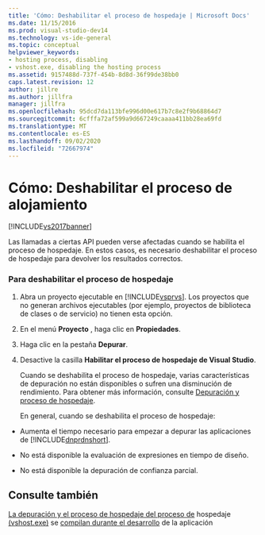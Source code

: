 ```yaml
---
title: 'Cómo: Deshabilitar el proceso de hospedaje | Microsoft Docs'
ms.date: 11/15/2016
ms.prod: visual-studio-dev14
ms.technology: vs-ide-general
ms.topic: conceptual
helpviewer_keywords:
- hosting process, disabling
- vshost.exe, disabling the hosting process
ms.assetid: 9157488d-737f-454b-8d8d-36f99de38bb0
caps.latest.revision: 12
author: jillre
ms.author: jillfra
manager: jillfra
ms.openlocfilehash: 95dcd7da113bfe996d00e617b7c8e2f9b68864d7
ms.sourcegitcommit: 6cfffa72af599a9d667249caaaa411bb28ea69fd
ms.translationtype: MT
ms.contentlocale: es-ES
ms.lasthandoff: 09/02/2020
ms.locfileid: "72667974"
---
```

# <a name="how-to-disable-the-hosting-process"></a>Cómo: Deshabilitar el proceso de alojamiento
[!INCLUDE[vs2017banner](../includes/vs2017banner.md)]

Las llamadas a ciertas API pueden verse afectadas cuando se habilita el proceso de hospedaje. En estos casos, es necesario deshabilitar el proceso de hospedaje para devolver los resultados correctos.

### <a name="to-disable-the-hosting-process"></a>Para deshabilitar el proceso de hospedaje

1. Abra un proyecto ejecutable en [!INCLUDE[vsprvs](../includes/vsprvs-md.md)]. Los proyectos que no generan archivos ejecutables (por ejemplo, proyectos de biblioteca de clases o de servicio) no tienen esta opción.

2. En el menú **Proyecto** , haga clic en **Propiedades**.

3. Haga clic en la pestaña **Depurar**.

4. Desactive la casilla **Habilitar el proceso de hospedaje de Visual Studio**.

   Cuando se deshabilita el proceso de hospedaje, varias características de depuración no están disponibles o sufren una disminución de rendimiento. Para obtener más información, consulte [Depuración y proceso de hospedaje](../debugger/debugging-and-the-hosting-process.md).

   En general, cuando se deshabilita el proceso de hospedaje:

- Aumenta el tiempo necesario para empezar a depurar las aplicaciones de [!INCLUDE[dnprdnshort](../includes/dnprdnshort-md.md)].

- No está disponible la evaluación de expresiones en tiempo de diseño.

- No está disponible la depuración de confianza parcial.

## <a name="see-also"></a>Consulte también
 [La depuración y el proceso de hospedaje del proceso de](../debugger/debugging-and-the-hosting-process.md) hospedaje [(vshost.exe)](../ide/hosting-process-vshost-exe.md) se [compilan durante el desarrollo](https://msdn.microsoft.com/c9497d62-3b7b-4449-88e8-cf27acc9efe6) de la aplicación
